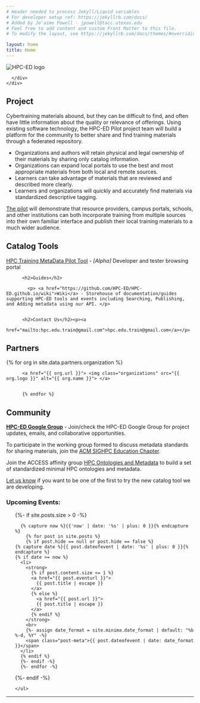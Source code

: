 ```yaml
---
# Header needed to process Jekyll/Liquid variables
# For developer setup ref: https://jekyllrb.com/docs/
# Added by Je'aime Powell - jpowell@tacc.utexas.edu
# Feel free to add content and custom Front Matter to this file.
# To modify the layout, see https://jekyllrb.com/docs/themes/#overriding-theme-defaults

layout: home
title: Home
---
```

<main role="main">
    <div class="jumbotron">
      <div class="container">
        <img src="../assets/imgs/HPC-Ed.png" alt="HPC-ED logo" class="rounded mx-auto d-block">
       
      </div>
    </div>
      
<div class="container">
      <!-- Example row of columns -->
      <div class="row">
        <div class="col-md-4">
          <h2>Project</h2>
          <p>Cybertraining materials abound, but they can be difficult to find, and
            often have little information about the quality or relevance of offerings.
            Using existing software technology, the HPC-ED Pilot project team will
            build a platform for the community to better share and find training
            materials through a federated repository.</p>
          <ul>
            <li>Organizations and authors will retain physical and legal ownership of
              their materials by sharing only catalog information.</li>
            <li>Organizations can expand local portals to use the best and most
              appropriate materials from both local and remote sources.</li>
            <li>Learners can take advantage of materials that are reviewed and
              described more clearly.</li>
            <li>Learners and organizations will quickly and accurately find materials
              via standardized descriptive tagging.</li>
          </ul>
          <p>
          <a href="https://www.cac.cornell.edu/about/pubs/HPC%20ED%20CyberTraining.pdf">The pilot</a>
            will demonstrate that resource providers, campus portals,
            schools, and other institutions can both incorporate training from
            multiple sources into their own familiar interface and publish their local
            training materials to a much wider audience.</p>
      </div>
        <div class="col-md-4">
          <h2>Catalog Tools</h2><p><a
              href="https://search-pilot.operations.access-ci.org/">HPC Training MetaData Pilot Tool</a> - <em>[Alpha]</em> Developer and tester browsing portal</p>

          <h2>Guides</h2>

            <p> <a href="https://github.com/HPC-ED/HPC-ED.github.io/wiki">Wiki</a> - Storehouse of documentation/guides supporting HPC-ED tools and events including Searching, Publishing, and Adding metadata using our API. </p>
          

          <h2>Contact Us</h2><p><a
              href="mailto:hpc.edu.train@gmail.com">hpc.edu.train@gmail.com</a></p>

  <h2>Partners</h2>
          {% for org in site.data.partners.organization %}

          <a href="{{ org.url }}"> <img class="organizations" src="{{ org.logo }}" alt="{{ org.name }}"> </a>


          {% endfor %}


  </div>
  <div class="col-md-4">
    <h2>Community</h2>
    <p> <strong><a href="https://groups.google.com/u/1/g/hpc-edu-train">HPC-ED Google Group</a></strong> - Join/check the HPC-ED Google Group for project updates, emails, and collaborative opportunities. </p>
    <p>To participate in the working group formed to discuss metadata standards for sharing materials, join the <a
        href="https://sighpceducation.acm.org/">ACM SIGHPC Education Chapter</a>.</p>
    <p>Join the ACCESS affinity group <a
        href="https://support.access-ci.org/affinity-groups/hpc-ontologies-and-metadata">HPC Ontologies and
        Metadata</a> to build a set of standardized minimal HPC ontologies and metadata. </p>
    <p><a href="https://tinyurl.com/HPC-ED-Join">Let us know</a> if you want to be one of the first to try the new catalog tool we are developing.</p>

  <h3>Upcoming Events:</h3>
    <ul>
     {%- if site.posts.size > 0 -%}
    
      {% capture now %}{{'now' | date: '%s' | plus: 0 }}{% endcapture %}
        {% for post in site.posts %}
        {% if post.hide == null or post.hide == false %}
    {% capture date %}{{ post.dateofevent | date: '%s' | plus: 0 }}{% endcapture %}
    {% if date >= now %}
      <li>
        <strong>
          {% if post.content.size <= 1 %}
          <a href="{{ post.eventurl }}">
            {{ post.title | escape }}
          </a>
          {% else %}
            <a href="{{ post.url }}">
            {{ post.title | escape }}
          </a>
          {% endif %}
        </strong>
        <br>
        {%- assign date_format = site.minima.date_format | default: "%b %-d, %Y" -%}
        <span class="post-meta">{{ post.dateofevent | date: date_format }}</span>
      </li>
      {% endif %}
      {%- endif -%}
      {%- endfor -%}
{%- endif -%}
      
  
    </ul>

  </div>
</div>

   <hr>
  </div> 
  <!-- /container -->

  </main>

 

  <!-- Bootstrap core JavaScript
    ================================================== -->
  <!-- Placed at the end of the document so the pages load faster -->
  <script src="https://code.jquery.com/jquery-3.2.1.slim.min.js"
    integrity="sha384-KJ3o2DKtIkvYIK3UENzmM7KCkRr/rE9/Qpg6aAZGJwFDMVNA/GpGFF93hXpG5KkN"
    crossorigin="anonymous"></script>
  <script>window.jQuery || document.write('<script src="./assets/js/vendor/jquery-slim.min.js"><\/script>')</script>
  <script src="./assets/js/popper.min.js"></script>
  <script src="./assets/js/bootstrap.min.js"></script>
